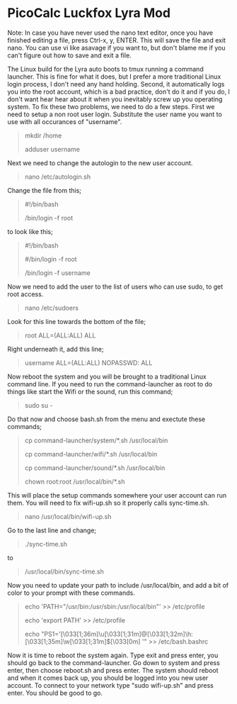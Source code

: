 # PicoCalc Luckfox Lyra Mod

Note: In case you have never used the nano text editor, once you have finished editing a file, press Ctrl-x, y, ENTER. This will save the file and exit nano. You can use vi like asavage if you want to, but don't blame me if you can't figure out how to save and exit a file.

The Linux build for the Lyra auto boots to tmux running a command launcher. This is fine for what it does, but I prefer a more traditional Linux login process, I don't need any hand holding. Second, it automatically logs you into the root account, which is a bad practice, don't do it and if you do, I don't want hear hear about it when you inevitably screw up you operating system. To fix these two problems, we need to do a few steps. First we need to setup a non root user login. Substitute the user name you want to use with all occurances of "username".

> mkdir /home
>
> adduser username

Next we need to change the autologin to the new user account.

> nano /etc/autologin.sh

Change the file from this;

> #!/bin/bash
>
> /bin/login -f root

to look like this;

> #!/bin/bash
>
> #/bin/login -f root
>
> /bin/login -f username

Now we need to add the user to the list of users who can use sudo, to get root access.

> nano /etc/sudoers

Look for this line towards the bottom of the file;

> root ALL=(ALL:ALL) ALL

Right underneath it, add this line;

> username ALL=(ALL:ALL) NOPASSWD: ALL

Now reboot the system and you will be brought to a traditional Linux command line. If you need to run the command-launcher as root to do things like start the Wifi or the sound, run this command;

> sudo su -

Do that now and choose bash.sh from the menu and exectute these commands;

> cp command-launcher/system/*.sh /usr/local/bin
>
> cp command-launcher/wifi/*.sh /usr/local/bin
>
> cp command-launcher/sound/*.sh /usr/local/bin
>
> chown root:root /usr/local/bin/*.sh

This will place the setup commands somewhere your user account can run them. You will need to fix wifi-up.sh so it properly calls sync-time.sh.

> nano /usr/local/bin/wifi-up.sh

Go to the last line and change;

> ./sync-time.sh

to

> /usr/local/bin/sync-time.sh

Now you need to update your path to include /usr/local/bin, and add a bit of color to your prompt with these commands.

> echo 'PATH="/usr/bin:/usr/sbin:/usr/local/bin"' >> /etc/profile
>
> echo 'export PATH' >> /etc/profile
>
> echo "PS1='\[\033[1;36m\]\u\[\033[1;31m\]@\[\033[1;32m\]\h:\[\033[1;35m\]\w\[\033[1;31m\]\$\[\033[0m\] '"  >> /etc/bash.bashrc

Now it is time to reboot the system again. Type exit and press enter, you should go back to the command-launcher. Go down to system and press enter, then choose reboot.sh and press enter. The system should reboot and when it comes back up, you should be logged into you new user account. To connect to your network type "sudo wifi-up.sh" and press enter. You should be good to go.

